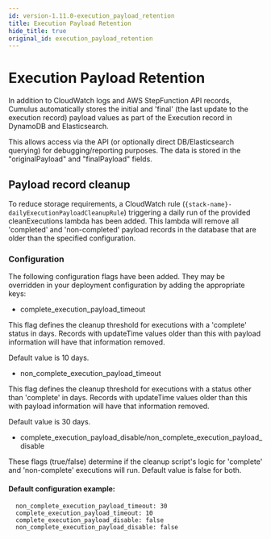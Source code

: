 ```yaml
---
id: version-1.11.0-execution_payload_retention
title: Execution Payload Retention
hide_title: true
original_id: execution_payload_retention
---
```


# Execution Payload Retention

In addition to CloudWatch logs and AWS StepFunction API records, Cumulus automatically stores the initial and 'final' (the last update to the execution record) payload values as part of the Execution record in DynamoDB and Elasticsearch.

This allows access via the API (or optionally direct DB/Elasticsearch querying) for debugging/reporting purposes.    The data is stored in the "originalPayload" and "finalPayload" fields.

## Payload record cleanup

To reduce storage requirements, a CloudWatch rule (`{stack-name}-dailyExecutionPayloadCleanupRule`) triggering a daily run of the provided cleanExecutions lambda has been added.  This lambda will remove all 'completed' and 'non-completed' payload records in the database that are older than the specified configuration.

### Configuration

The following configuration flags have been added.  They may be overridden in your deployment configuration by adding the appropriate keys:

- complete_execution_payload_timeout

This flag defines the cleanup threshold for executions with a 'complete' status in days.   Records with updateTime values older than this with payload information  will have that information removed.

Default value is 10 days.

- non_complete_execution_payload_timeout

This flag defines the cleanup threshold for executions with a status other than 'complete' in days.   Records with updateTime values older than this with payload information  will have that information removed.

Default value is 30 days.

- complete_execution_payload_disable/non_complete_execution_payload_disable

These flags (true/false) determine if the cleanup script's logic for 'complete' and 'non-complete' executions will run.   Default value is false for both.

#### Default configuration example:

```
  non_complete_execution_payload_timeout: 30
  complete_execution_payload_timeout: 10
  complete_execution_payload_disable: false
  non_complete_execution_payload_disable: false
```
